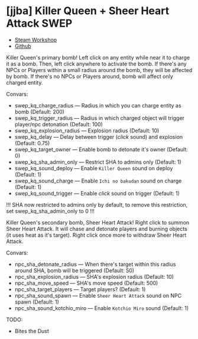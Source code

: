 # [jjba] Killer Queen + Sheer Heart Attack SWEP
* [Steam Workshop](https://steamcommunity.com/sharedfiles/filedetails/?id=832937251)
* [Github](https://github.com/kotborealis/gmod_killerqueen)

Killer Queen's primary bomb! 
Left click on any entity while near it to charge it as a bomb. 
Then, left click anywhere to activate the bomb. 
If there's any NPCs or Players within a small radius around the bomb, they will be affected by bomb.
If there's no NPCs or Players around, bomb will affect only charged entity.

Convars:
* swep_kq_charge_radius — Radius in which you can charge entity as bomb (Default: 200)
* swep_kq_trigger_radius — Radius in which charged object will trigger player/npc detonation (Default: 100)
* swep_kq_explosion_radius — Explosion radius (Default: 10)
* swep_kq_delay — Delay between trigger (*click* sound) and explosion (Default: 0.75)
* swep_kq_target_owner — Enable bomb to detonate it's owner (Default: 0)
* swep_kq_sha_admin_only — Restrict SHA to admins only (Default: 1)
* swep_kq_sound_deploy — Enable `Killer Queen` sound on deploy (Default: 1)
* swep_kq_sound_charge — Enable `Ichi no bakudan` sound on charge (Default: 1)
* swep_kq_sound_trigger — Enable *click* sound on trigger (Default: 1)

!!! SHA now restricted to admins only by default, to remove this restriction, set swep_kq_sha_admin_only to 0 !!!

Killer Queen's secondary bomb, Sheer Heart Attack!
Right click to summon Sheer Heart Attack. It will chase and detonate players and burning objects (it uses heat as it's target).
Right click once more to withdraw Sheer Heart Attack.

Convars:
* npc_sha_detonate_radius — When there's target within this radius around SHA, bomb will be triggered (Default: 50)
* npc_sha_explosion_radius — SHA's explosion radius (Default: 10)
* npc_sha_move_speed  — SHA's move speed (Default: 500)
* npc_sha_target_players — Target players? (Default: 1)
* npc_sha_sound_spawn — Enable `Sheer Heart Attack` sound on NPC spawn (Default: 1)
* npc_sha_sound_kotchio_miro  — Enable `Kotchio Miro` sound (Default: 1)

TODO:
* Bites the Dust
